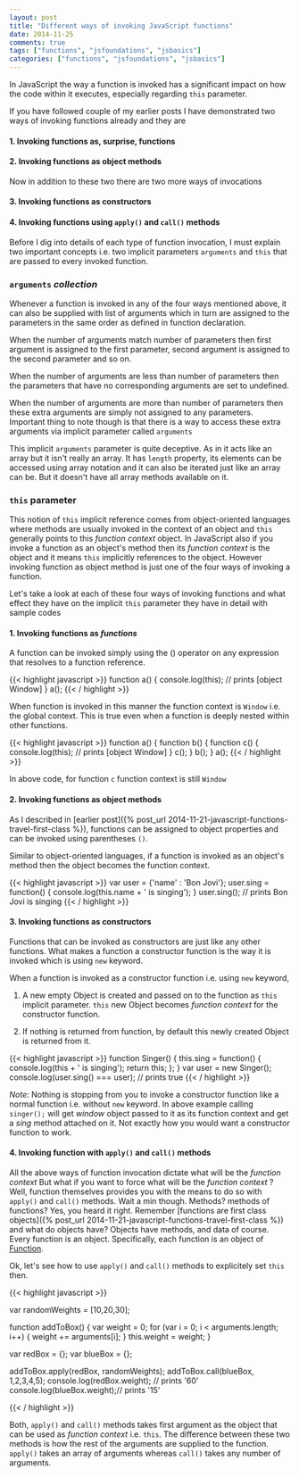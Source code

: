 ```yaml
---
layout: post
title: "Different ways of invoking JavaScript functions"
date: 2014-11-25
comments: true
tags: ["functions", "jsfoundations", "jsbasics"]
categories: ["functions", "jsfoundations", "jsbasics"]
---
```


In JavaScript the way a function is invoked has a significant impact on how the code within it executes, especially regarding `this` parameter.

If you have followed couple of my earlier posts I have demonstrated two ways of invoking functions already and they are
#### 1. Invoking functions as, surprise, functions
#### 2. Invoking functions as object methods

Now in addition to these two there are two more ways of invocations
#### 3. Invoking functions as constructors
#### 4. Invoking functions using `apply()` and `call()` methods

Before I dig into details of each type of function invocation, I must explain two important concepts i.e. two implicit parameters `arguments` and `this` that are passed to every invoked function.

### `arguments` *collection*
Whenever a function is invoked in any of the four ways mentioned above, it can also be supplied with list of arguments which in turn are assigned to the parameters in the same order as defined in function declaration.

When the number of arguments match number of parameters then first argument is assigned to the first parameter, second argument is assigned to the second parameter and so on.

When the number of arguments are less than number of parameters then the parameters that have no corresponding arguments are set to undefined.

When the number of arguments are more than number of parameters then these extra arguments are simply not assigned to any parameters. Important thing to note though is that there is a way to access these extra arguments via implicit parameter called `arguments`

This implicit `arguments` parameter is quite deceptive. As in it acts like an array but it isn't really an array. It has `length` property, its elements can be accessed using array notation and it can also be iterated just like an array can be. But it doesn't have all array methods available on it.

### `this` parameter

This notion of `this` implicit reference comes from object-oriented languages where methods are usually invoked in the context of an object and `this` generally points to this *function context* object. In JavaScript also if you invoke a function as an object's method then its *function context* is the object and it means `this` implicitly references to the object. However invoking function as object method is just one of the four ways of invoking a function.

Let's take a look at each of these four ways of invoking functions and what effect they have on the implicit `this` parameter they have in detail with sample codes

#### 1. Invoking functions as _functions_
A function can be invoked simply using the () operator on any expression that resolves to a function reference.

{{< highlight javascript >}}
function a() {
	console.log(this); // prints [object Window]
}
a();
{{< / highlight >}}

When function is invoked in this manner the function context is `Window` i.e. the global context. This is true even when a function is deeply nested within other functions.

{{< highlight javascript >}}
function a() {
    function b() {
       function c() {
          console.log(this); // prints [object Window]
       }
       c();
    }
    b();
}
a();
{{< / highlight >}}

In above code, for function `c` function context is still `Window`

#### 2. Invoking functions as object methods
As I described in [earlier post]({% post_url 2014-11-21-javascript-functions-travel-first-class %}), functions can be assigned to object properties and can be invoked using parentheses `()`.

Similar to object-oriented languages, if a function is invoked as an object's method then the object becomes the function context.

{{< highlight javascript >}}
var user = {'name' : 'Bon Jovi'};
user.sing = function() {
	console.log(this.name + ' is singing');
}
user.sing(); // prints Bon Jovi is singing
{{< / highlight >}}

#### 3. Invoking functions as constructors
Functions that can be invoked as constructors are just like any other functions. What makes a function a constructor function is the way it is invoked which is using `new` keyword.

When a function is invoked as a constructor function i.e. using `new` keyword,

1. A new empty Object is created and passed on to the function as `this` implicit parameter. `this` new Object becomes <em>function context</em> for the constructor function.

2. If nothing is returned from function, by default this newly created Object is returned from it.

{{< highlight javascript >}}
function Singer() {
	this.sing = function() {
		console.log(this + ' is singing');
        return this;
    };
}
var user = new Singer();
console.log(user.sing() === user); // prints true
{{< / highlight >}}

*Note:* Nothing is stopping from you to invoke a constructor function like a normal function i.e. without `new` keyword. In above example calling `singer();` will get *window* object passed to it as its function context and get a *sing* method attached on it. Not exactly how you would want a constructor function to work.

#### 4. Invoking function with `apply()` and `call()` methods
All the above ways of function invocation dictate what will be the _function context_ But what if you want to force what will be the _function context_ ? Well, function themselves provides you with the means to do so with `apply()` and `call()` methods. Wait a min though. Methods? methods of functions? Yes, you heard it right. Remember [functions are first class objects]({% post_url 2014-11-21-javascript-functions-travel-first-class %}) and what do objects have? Objects have methods, and data of course. Every function is an object. Specifically, each function is an object of [Function](https://developer.mozilla.org/en-US/docs/Web/JavaScript/Reference/Global_Objects/Function).

Ok, let's see how to use `apply()` and `call()` methods to explicitely set `this` then.

{{< highlight javascript >}}

var randomWeights = [10,20,30];

function addToBox() {
	var weight = 0;
	for (var i = 0; i < arguments.length; i++) {
		weight += arguments[i];
	}
	this.weight = weight;
}

var redBox = {};
var blueBox = {};

addToBox.apply(redBox, randomWeights);
addToBox.call(blueBox, 1,2,3,4,5);
console.log(redBox.weight); // prints '60'
console.log(blueBox.weight);// prints '15'

{{< / highlight >}}

Both, `apply()` and `call()` methods takes first argument as the object that can be used as _function context_ i.e. `this`. The difference between these two methods is how the rest of the arguments are supplied to the function. `apply()` takes an array of arguments whereas `call()` takes any number of arguments.